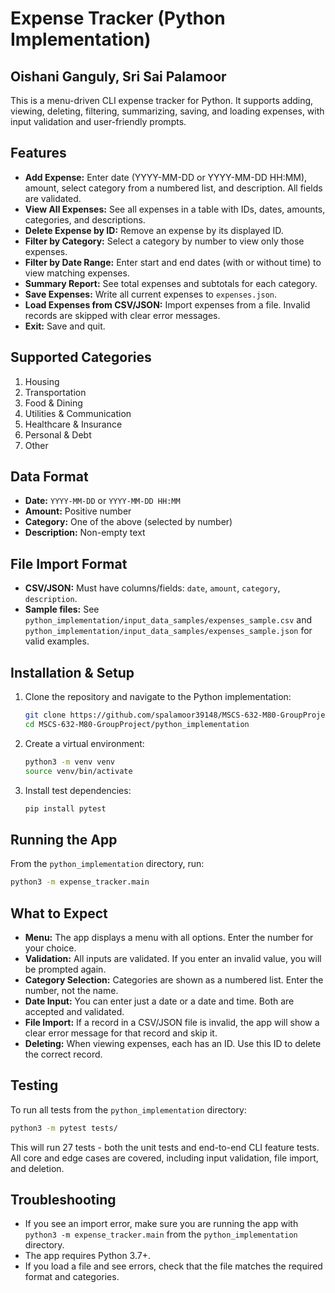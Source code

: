 # Expense Tracker (Python Implementation)

## Oishani Ganguly, Sri Sai Palamoor

This is a menu-driven CLI expense tracker for Python. It supports adding, viewing, deleting, filtering, summarizing, saving, and loading expenses, with input validation and user-friendly prompts.

## Features

- **Add Expense:** Enter date (YYYY-MM-DD or YYYY-MM-DD HH:MM), amount, select category from a numbered list, and description. All fields are validated.
- **View All Expenses:** See all expenses in a table with IDs, dates, amounts, categories, and descriptions.
- **Delete Expense by ID:** Remove an expense by its displayed ID.
- **Filter by Category:** Select a category by number to view only those expenses.
- **Filter by Date Range:** Enter start and end dates (with or without time) to view matching expenses.
- **Summary Report:** See total expenses and subtotals for each category.
- **Save Expenses:** Write all current expenses to `expenses.json`.
- **Load Expenses from CSV/JSON:** Import expenses from a file. Invalid records are skipped with clear error messages.
- **Exit:** Save and quit.

## Supported Categories

1. Housing
2. Transportation
3. Food & Dining
4. Utilities & Communication
5. Healthcare & Insurance
6. Personal & Debt
7. Other

## Data Format

- **Date:** `YYYY-MM-DD` or `YYYY-MM-DD HH:MM`
- **Amount:** Positive number
- **Category:** One of the above (selected by number)
- **Description:** Non-empty text

## File Import Format

- **CSV/JSON:** Must have columns/fields: `date`, `amount`, `category`, `description`.
- **Sample files:** See `python_implementation/input_data_samples/expenses_sample.csv` and `python_implementation/input_data_samples/expenses_sample.json` for valid examples.

## Installation & Setup

1. Clone the repository and navigate to the Python implementation:

   ```zsh
   git clone https://github.com/spalamoor39148/MSCS-632-M80-GroupProject.git
   cd MSCS-632-M80-GroupProject/python_implementation
   ```

2. Create a virtual environment:

   ```zsh
   python3 -m venv venv
   source venv/bin/activate
   ```

3. Install test dependencies:

   ```zsh
   pip install pytest
   ```

## Running the App

From the `python_implementation` directory, run:

```zsh
python3 -m expense_tracker.main
```

## What to Expect

- **Menu:** The app displays a menu with all options. Enter the number for your choice.
- **Validation:** All inputs are validated. If you enter an invalid value, you will be prompted again.
- **Category Selection:** Categories are shown as a numbered list. Enter the number, not the name.
- **Date Input:** You can enter just a date or a date and time. Both are accepted and validated.
- **File Import:** If a record in a CSV/JSON file is invalid, the app will show a clear error message for that record and skip it.
- **Deleting:** When viewing expenses, each has an ID. Use this ID to delete the correct record.

## Testing

To run all tests from the `python_implementation` directory:

```zsh
python3 -m pytest tests/
```

This will run 27 tests - both the unit tests and end-to-end CLI feature tests. All core and edge cases are covered, including input validation, file import, and deletion.

## Troubleshooting

- If you see an import error, make sure you are running the app with `python3 -m expense_tracker.main` from the `python_implementation` directory.
- The app requires Python 3.7+.
- If you load a file and see errors, check that the file matches the required format and categories.